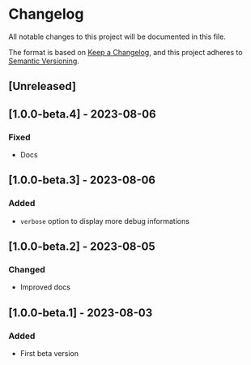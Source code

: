 # Changelog

All notable changes to this project will be documented in this file.

The format is based on [Keep a Changelog](https://keepachangelog.com/en/1.0.0/),
and this project adheres to [Semantic Versioning](https://semver.org/spec/v2.0.0.html).

## [Unreleased]

## [1.0.0-beta.4] - 2023-08-06

### Fixed

- Docs

## [1.0.0-beta.3] - 2023-08-06

### Added

- `verbose` option to display more debug informations

## [1.0.0-beta.2] - 2023-08-05

### Changed

- Improved docs

## [1.0.0-beta.1] - 2023-08-03

### Added

- First beta version
